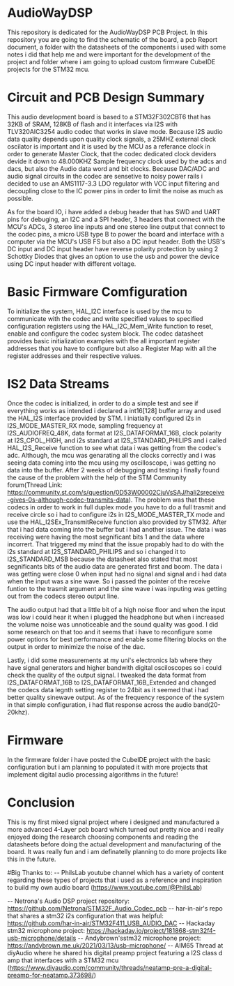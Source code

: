 # AudioWayDSP
This repository is dedicated for the AudioWayDSP PCB Project. In this repository you are going to find the schematic of the board, a pcb Report document, a folder with the datasheets of the components i used with some notes i did that help me and were important for the development of the project and folder where i am going to upload custom firmware CubeIDE projects for the STM32 mcu.

# Circuit and PCB Design Summary
This audio development board is based to a STM32F302CBT6 that has 32KB of SRAM, 128KB of flash and it interfaces via I2S with TLV320AIC3254 audio codec that works in slave mode. Because I2S audio data quality depends upon quality clock signals, a 25MHZ external clock oscilator is important and it is used by the MCU as a referance clock in order to generate Master Clock, that the codec dedicated clock deviders devide it down to 48.000KHZ Sample frequency clock used by the adcs and dacs, but also the Audio data word and bit clocks. Because DAC/ADC and audio signal circuits in the codec are sensetive to noisy power rails i decided to use an AMS1117-3.3 LDO regulator with VCC input filtering and decoupling close to the IC power pins in order to limit the noise as much as possible.

As for the board IO, i have added a debug header that has SWD and UART pins for debuging, an I2C and a SPI header, 3 headers that connect with the MCU's ADCs, 3 stereo line inputs and one stereo line output that connect to the codec pins, a micro USB type B to power the board and interface with a computer via the MCU's USB FS but also a DC input header. Both the USB's DC input and DC input header have reverse polarity protection by using 2 Schottky Diodes that gives an option to use the usb and power the device using DC input header with different voltage.

# Basic Firmware Comfiguration
To initialize the system, HAL_I2C interface is used by the mcu to communicate with the codec and write specified values to specified configuration registers using the HAL_I2C_Mem_Write function to reset, enable and configure the codec system block. The codec datasheet provides basic initialization examples with the all important register addresses that you have to configure but also a Register Map with all the register addresses and their respective values.

# IS2 Data Streams
Once the codec is initialized, in order to do a simple test and see if everything works as intended i declared a int16[128] buffer array and used the HAL_I2S interface provided by STM. I iniatially configured i2s in I2S_MODE_MASTER_RX mode, sampling frequency  at I2S_AUDIOFREQ_48K, data format at I2S_DATAFORMAT_16B, clock polarity at I2S_CPOL_HIGH, and  i2s standard at I2S_STANDARD_PHILIPS and i called HAL_I2S_Receive function to see what data i was getting from the codec's adc. Although, the mcu was genarating all the clocks correctly and i was seeing data coming into the mcu using my oscilloscope, i was getting no data into the buffer. After 2 weeks of debugging and testing i finally found the cause of the problem with the help of the STM Community forum(Thread Link: https://community.st.com/s/question/0D53W00002CjuVsSAJ/hali2sreceive-gives-0s-although-codec-transmits-data). The problem was that these codecs in order to work in full duplex mode you have to do a full trasmit and receive circle so i had to configure i2s in I2S_MODE_MASTER_TX mode and use the HAL_I2SEx_TransmitReceive function also provided by STM32. After that i had data coming into the buffer but i had another issue. The data i was receiving were having the most segnificant bits 1 and the data where incorrert. That triggered my mind that the issue propably had to do with the i2s standard at I2S_STANDARD_PHILIPS and so i changed it to I2S_STANDARD_MSB because the datasheet also stated that most segnificants bits of the audio data are generated first and boom. The data i was getting were close 0 when input had no signal and signal and i had data when the input was a sine wave. So i passed the pointer of the receive funtion to the trasmit argument and the sine wave i was inputing was getting out from the codecs stereo output line. 

The audio output had that a little bit of a high noise floor and when the input was low i could hear it when i plugged the headphone but when i increased the volume noise was unnoticeable and the sound quality was good. I did some research on that too and it seems that i have to reconfigure some power options for best performance and enable some filtering blocks on the output in order to minimize the noise of the dac.

Lastly, i did some measurements at my uni's electronics lab where they have signal generators and higher bandwith digital osciloscopes so i could check the quality of the output signal. I tweaked the data format from I2S_DATAFORMAT_16B to I2S_DATAFORMAT_16B_Extended and changed the codecs data legnth setting register to 24bit as it seemed that i had better quality sinewave output. As of the frequency responce of the system in that simple configuration, i had flat response across the audio band(20-20khz).

# Firmware
In the firmware folder i have posted the CubeIDE project with the basic configuration but i am planning to populated it with more projects that implement digital audio processing algorithms in the future!

# Conclusion
This is my first mixed signal project where i designed and manufactured a more advanced 4-Layer pcb board which turned out pretty nice and i really enjoyed doing the research choosing components and reading the datasheets before doing the actual development and manufacturing of the board.
It was really fun and i am definatelly planning to do more projects like this in the future.

#Big Thanks to:
-- PhilsLab youtube channel which has a variety of content regarding these types of projects that i used as a reference and inspiration to build my own audio board
(https://www.youtube.com/@PhilsLab)

-- Netrona's Audio DSP project repository: https://github.com/Netrona/STM32F_Audio_Codec_pcb
-- har-in-air's repo that shares a stm32 i2s configuration that was helpful: https://github.com/har-in-air/STM32F411_USB_AUDIO_DAC
-- Hackaday stm32 microphone project: https://hackaday.io/project/181868-stm32f4-usb-microphone/details
-- Andybrown'sstm32 microphone project: https://andybrown.me.uk/2021/03/13/usb-microphone/
-- AIM65 Thread at diyAudio where he shared his digital preamp project featuring a I2S class d amp that interfaces with a STM32 mcu
(https://www.diyaudio.com/community/threads/neatamp-pre-a-digital-preamp-for-neatamp.373698/)

